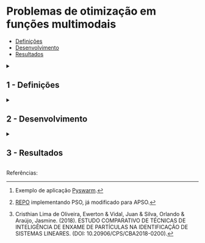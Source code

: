 # Problemas de otimização em funções multimodais 

- [Definições](#def)
- [Desenvolvimento](#dev)
- [Resultados](#result)

<details>
<summary id="def"><h2><strong>1 - Definições</strong></h2></summary>
<hr>
 
As definições dos problemas estão todas [*aqui*](https://github.com/P-N-Suganthan/CEC2017-BoundContrained/tree/master) (Funções 3 a 9). \
A ênfase será em traçar o comparativo de resultados em dimensões **D = 2** e **D = 10**. \
O orçamento computacional seguirá a proporção: *ORCAMENTO* *=* *D* * *10000*. 

Este [*Repo*](https://github.com/tilleyd/cec2017-py) faz a implementação das funções multimodais e rotações, facilitando o trabalho. \
O foco aqui será em comparar os desempenhos dos algoritmos utilizando Python:
- Algoritmo Genético (*GA*), biblioteca PyGAD.
- Particle Swarm Optimization (*PSO*), biblioteca Pyswarm [^1].
</details>

<details>
<summary id="dev"><h2><strong>2 - Desenvolvimento</strong></h2></summary>
<hr>
 
Para a execução do algoritmo via PSO: PSOCec.py \
Para a execução do algoritmo GA: main.py
</details>

<details>
<summary id="result"><h2><strong>3 - Resultados</strong></h2></summary>
<hr> 
 
O resultado de ambos os algoritmos se equiparam. \
Dependendo do tipo de função a ser otimizada (f3, f4, etc.), o reajuste dos parâmetros melhora o resultado. \
Em desenvolvimento: implementação de uma melhoria no algoritmo PSO, chamado APSO [^2]. \
Aplicação em modelagem: obtenção de coeficientes em sistemas lineares [^3]. 

</details>
  
Referências:
[^1]: Exemplo de aplicação [Pyswarm](https://pyswarms.readthedocs.io/en/latest/examples/tutorials/basic_optimization.html#Optimizing-a-function-with-bounds).
[^2]: [REPO](https://github.com/ZongSingHuang/Adaptive-Particle-Swarm-Optimization) implementando PSO, já modificado para APSO.
[^3]: Cristhian Lima de Oliveira, Ewerton & Vidal, Juan & Silva, Orlando & Araújo, Jasmine. (2018). ESTUDO COMPARATIVO DE TÉCNICAS DE INTELIGÊNCIA DE ENXAME DE PARTÍCULAS NA IDENTIFICAÇÃO DE SISTEMAS LINEARES. (DOI: 10.20906/CPS/CBA2018-0200). 
